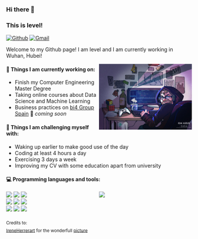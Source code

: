 ### Hi there 👋 
### This is level!

[![Github](https://img.shields.io/badge/-Github-000?style=flat&logo=Github&logoColor=white)](https://github.com/LevelCA)
[![Gmail](https://img.shields.io/badge/-Gmail-c14438?style=flat&logo=Gmail&logoColor=white)](levelcodezly@gmail.com)

Welcome to my Github page! I am level and I am currently working in Wuhan, Hubei!  

<img align="right" alt="img" src="https://github.com/FernandoRoldan93/FernandoRoldan93/blob/master/cover_image.jpg" width="50%" height="auto" />


#### 🌱 Things I am currently working on: 
- Finish my Computer Engineering Master Degree  
- Taking online courses about Data Science and Machine Learning 
- Business practices on [bi4 Group Spain](https://github.com/bi4group) 🚀 *coming soon*

#### :muscle: Things I am challenging myself with:
- Waking up earlier to make good use of the day
- Coding at least 4 hours a day
- Exercising 3 days a week
- Improving my CV with some education apart from university

#### :computer: Programming languages and tools: 
<p>
	<img width="50%" align="right" src="https://github-readme-stats.vercel.app/api?username=LevelCA&show_icons=true&hide_border=true" />

<code><img width="10%" src="https://www.vectorlogo.zone/logos/webassembly/webassembly-ar21.svg"></code>
<code><img width="10%" src="https://www.vectorlogo.zone/logos/rust-lang/rust-lang-ar21.svg"></code>
<code><img width="8%" src="https://www.vectorlogo.zone/logos/typescriptlang/typescriptlang-ar21.svg"></code>
<br />
<code><img width="10%" src="https://www.vectorlogo.zone/logos/pocoo_flask/pocoo_flask-ar21.svg"></code>
<code><img width="10%" src="https://www.vectorlogo.zone/logos/mysql/mysql-ar21.svg"></code>
<code><img width="10%" src="https://www.vectorlogo.zone/logos/mongodb/mongodb-ar21.svg"></code>
<br />
<code><img width="10%" src="https://www.vectorlogo.zone/logos/apache_spark/apache_spark-ar21.svg"></code>
<code><img width="10%" src="https://www.vectorlogo.zone/logos/apache_hadoop/apache_hadoop-ar21.svg"></code>
<code><img width="10%" src="https://www.vectorlogo.zone/logos/git-scm/git-scm-ar21.svg"></code>
</p>

<sub>Credits to: <br/>[IreneHerrerart](https://www.artstation.com/ireneherrera) for the wonderfull [picture](https://github.com/FernandoRoldan93/FernandoRoldan93/blob/master/cover_image.jpg)</sub>
